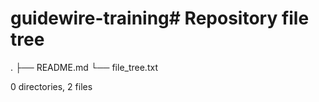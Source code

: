 # guidewire-training# Repository file tree

.
├── README.md
└── file_tree.txt

0 directories, 2 files
